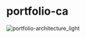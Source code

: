 # portfolio-ca


![portfolio-architecture_light](https://github.com/user-attachments/assets/dec66a26-e099-4dd6-b72d-ac72c6e8d878)
